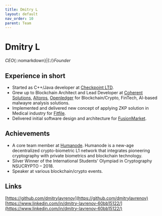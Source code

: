 ```yaml
---
title: Dmitry L
layout: default
nav_order: 10
parent: Team
---
```


# Dmitry L

_CEO_{::nomarkdown}|{:/}_Founder_

## Experience in short

- Started as C++/Java developer at [Checkpoint LTD](https://www.checkpoint.com/).
- Grew up to Blockchain Architect and Lead Developer at [Coherent Solutions](https://www.coherentsolutions.com/), [Altoros](https://www.altoros.com/), [Openledger](https://openledger.info/) for Blockchain/Crypto, FinTech, AI-based malwayre analysis solutions.
- Implemented and delivered new concept of applying ZKP solution in Medical industry for [Fitfile](https://fitfile.com/).
- Delivered initial software design and architecture for [FusionMarket](https://fusionmarkets.com/).

## Achievements

- A core team member at [Humanode](https://humanode.io/). Humanode is a new-age decentralized crypto-biometric L1 network that integrates pioneering cryptography with private biometrics and blockchain technology.
- Silver Winner of the International Students' Olympiad in Cryptography NSUCRYPTO – 2018.
- Speaker at various blockchain/crypto events.

## Links

[https://github.com/dmitrylavrenov](https://github.com/dmitrylavrenov)
[https://www.linkedin.com/in/dmitry-lavrenov-60bb15122/](https://www.linkedin.com/in/dmitry-lavrenov-60bb15122/)
